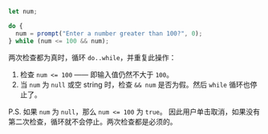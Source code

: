
```js run demo
let num;

do {
  num = prompt("Enter a number greater than 100?", 0);
} while (num <= 100 && num);
```

两次检查都为真时，循环 `do..while`，并重复此操作：

1. 检查 `num <= 100` —— 即输入值仍然不大于 `100`。
2. 当 `num` 为 `null` 或空 string 时，检查 `&& num` 是否为假。然后 `while` 循环也停止了。

P.S. 如果 `num` 为 `null`，那么 `num <= 100` 为 `true`。 因此用户单击取消，如果没有第二次检查，循环就不会停止。两次检查都是必须的。
